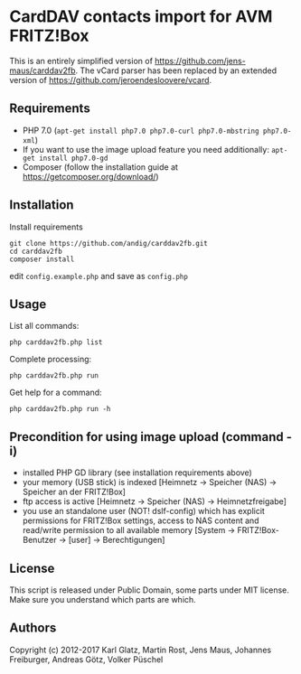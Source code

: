 # CardDAV contacts import for AVM FRITZ!Box

This is an entirely simplified version of https://github.com/jens-maus/carddav2fb. The vCard parser has been replaced by an extended version of https://github.com/jeroendesloovere/vcard.

## Requirements

  * PHP 7.0 (`apt-get install php7.0 php7.0-curl php7.0-mbstring php7.0-xml`)
  * If you want to use the image upload feature you need additionally: `apt-get install php7.0-gd`
  * Composer (follow the installation guide at https://getcomposer.org/download/)

## Installation

Install requirements

    git clone https://github.com/andig/carddav2fb.git
    cd carddav2fb
    composer install

edit `config.example.php` and save as `config.php`

## Usage

List all commands:

    php carddav2fb.php list

Complete processing:

    php carddav2fb.php run

Get help for a command:

    php carddav2fb.php run -h

## Precondition for using image upload (command -i)
  * installed PHP GD library (see installation requirements above)
  * your memory (USB stick) is indexed [Heimnetz -> Speicher (NAS) -> Speicher an der FRITZ!Box]
  * ftp access is active [Heimnetz -> Speicher (NAS) -> Heimnetzfreigabe]
  * you use an standalone user (NOT! dslf-config) which has explicit permissions for FRITZ!Box settings, access to NAS content and read/write permission to all available memory [System -> FRITZ!Box-Benutzer -> [user] -> Berechtigungen]

## License
This script is released under Public Domain, some parts under MIT license. Make sure you understand which parts are which.

## Authors
Copyright (c) 2012-2017 Karl Glatz, Martin Rost, Jens Maus, Johannes Freiburger, Andreas Götz, Volker Püschel
